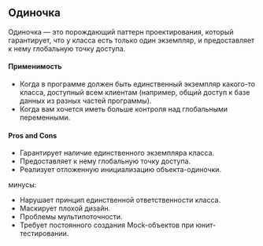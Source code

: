## Одиночка

Одиночка — это порождающий паттерн проектирования, который гарантирует, что у класса есть только один экземпляр, и предоставляет к нему глобальную точку доступа.

#### Применимость

* Когда в программе должен быть единственный экземпляр какого-то класса, доступный всем клиентам (например, общий доступ к базе данных из разных частей программы).
* Когда вам хочется иметь больше контроля над глобальными переменными.

#### Pros and Cons

* Гарантирует наличие единственного экземпляра класса.
* Предоставляет к нему глобальную точку доступа.
* Реализует отложенную инициализацию объекта-одиночки.

минусы:

* Нарушает принцип единственной ответственности класса.
* Маскирует плохой дизайн.
* Проблемы мультипоточности.
* Требует постоянного создания Mock-объектов при юнит-тестировании.



